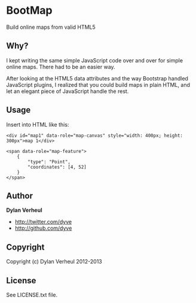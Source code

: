 BootMap
=======

Build online maps from valid HTML5

Why?
----

I kept writing the same simple JavaScript code over and over for simple online maps. There had to be an easier way.

After looking at the HTML5 data attributes and the way Bootstrap handled JavaScript plugins, I realized that you could
build maps in plain HTML, and let an elegant piece of JavaScript handle the rest.

Usage
-----

Insert into HTML like this:

    <div id="map1" data-role="map-canvas" style="width: 400px; height: 300px">map 1</div>

	<span data-role="map-feature">
		{
			"type": "Point",
			"coordinates": [4, 52]
		}
	</span>

Author
------

**Dylan Verheul**

+ http://twitter.com/dyve
+ http://github.com/dyve

Copyright
---------
Copyright (c) Dylan Verheul 2012-2013

License
-------

See LICENSE.txt file.